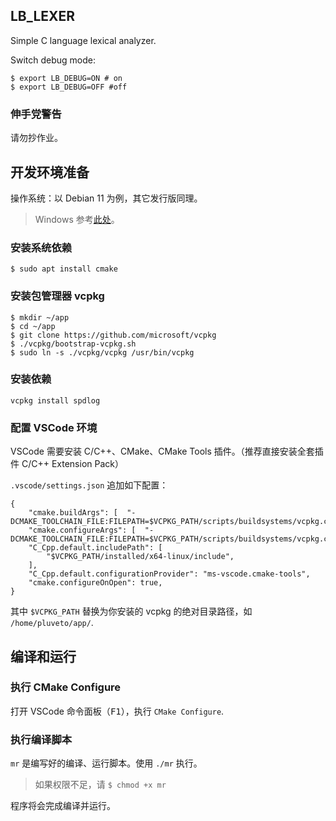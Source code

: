 ## LB_LEXER

Simple C language lexical analyzer.

Switch debug mode:

```console
$ export LB_DEBUG=ON # on
$ export LB_DEBUG=OFF #off
```

### 伸手党警告

请勿抄作业。

## 开发环境准备

操作系统：以 Debian 11 为例，其它发行版同理。

> Windows 参考[此处](https://github.com/microsoft/vcpkg#quick-start-windows)。

### 安装系统依赖

```console
$ sudo apt install cmake
```

### 安装包管理器 vcpkg

```console
$ mkdir ~/app
$ cd ~/app
$ git clone https://github.com/microsoft/vcpkg
$ ./vcpkg/bootstrap-vcpkg.sh
$ sudo ln -s ./vcpkg/vcpkg /usr/bin/vcpkg
```

### 安装依赖

```console
vcpkg install spdlog
```

### 配置 VSCode 环境

VSCode 需要安装 C/C++、CMake、CMake Tools 插件。（推荐直接安装全套插件 C/C++ Extension Pack）

`.vscode/settings.json` 追加如下配置：

```jsonc
{
    "cmake.buildArgs": [  "-DCMAKE_TOOLCHAIN_FILE:FILEPATH=$VCPKG_PATH/scripts/buildsystems/vcpkg.cmake"],
    "cmake.configureArgs": [  "-DCMAKE_TOOLCHAIN_FILE:FILEPATH=$VCPKG_PATH/scripts/buildsystems/vcpkg.cmake"],
    "C_Cpp.default.includePath": [
        "$VCPKG_PATH/installed/x64-linux/include",
    ],
    "C_Cpp.default.configurationProvider": "ms-vscode.cmake-tools",
    "cmake.configureOnOpen": true,
}
```

其中 `$VCPKG_PATH` 替换为你安装的 vcpkg 的绝对目录路径，如 `/home/pluveto/app/`.

## 编译和运行

### 执行 CMake Configure

打开 VSCode 命令面板（<kbd>F1</kbd>），执行 `CMake Configure`.

### 执行编译脚本

`mr` 是编写好的编译、运行脚本。使用 `./mr` 执行。

> 如果权限不足，请 `$ chmod +x mr`

程序将会完成编译并运行。
